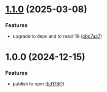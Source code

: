 # [1.1.0](https://github.com/Igor-J86/snowflakes/compare/v1.0.0...v1.1.0) (2025-03-08)


### Features

* upgrade to deps and to react 19 ([bbd7aa7](https://github.com/Igor-J86/snowflakes/commit/bbd7aa7f3820bf1fe06f0c917980f9ce052470ab))

# 1.0.0 (2024-12-15)


### Features

* publish to npm ([bd178f1](https://github.com/Igor-J86/snowflakes/commit/bd178f1fbf4b16ced38e727acef2fc6201fd6a1f))

